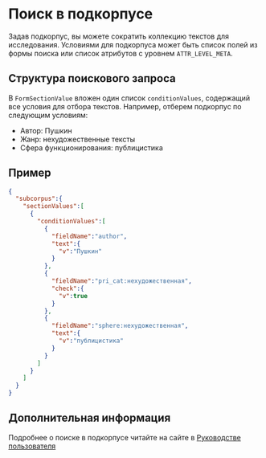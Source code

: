 # Поиск в подкорпусе
Задав подкорпус, вы можете сократить коллекцию текстов для исследования. Условиями для подкорпуса может быть список полей из формы поиска или список атрибутов с уровнем `ATTR_LEVEL_META`.

## Структура поискового запроса

В `FormSectionValue` вложен один список `conditionValues`, содержащий все условия для отбора текстов.
Например, отберем подкорпус по следующим условиям:
- Автор: Пушкин
- Жанр: нехудожественные тексты
- Сфера функционирования: публицистика

## Пример
```json
{
  "subcorpus":{
    "sectionValues":[
      {
        "conditionValues":[
          {
            "fieldName":"author",
            "text":{
              "v":"Пушкин"
            }
          },
          {
            "fieldName":"pri_cat:нехудожественная",
            "check":{
              "v":true
            }
          },
          {
            "fieldName":"sphere:нехудожественная",
            "text":{
              "v":"публицистика"
            }
          }
        ]
      }
    ]
  }
}
```

## Дополнительная информация
Подробнее о поиске в подкорпусе читайте на сайте в [Руководстве пользователя](https://ruscorpora.ru/page/manual-subcorpus/)